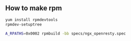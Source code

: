 How to make rpm
-----

```sh
yum install rpmdevtools
rpmdev-setuptree

A_RPATHS=0x0002 rpmbuild -bb specs/ngx_openresty.spec
```

